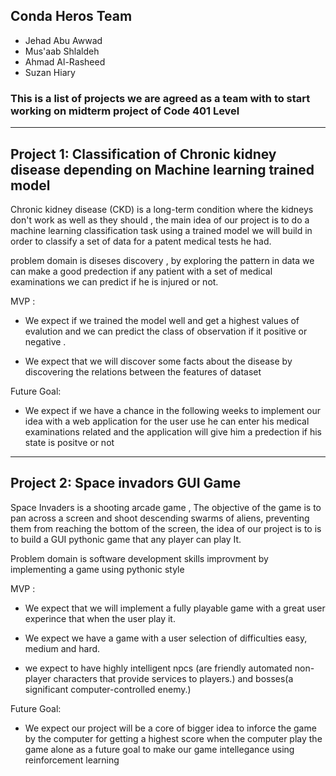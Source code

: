 ## Conda Heros Team

* Jehad Abu Awwad
* Mus'aab Shlaldeh
* Ahmad Al-Rasheed
* Suzan Hiary

### This is a list of projects we are agreed as a team with to start working on midterm project of Code 401 Level

-----------------------------------------------------------------------------------------------------------------------------

## Project 1: Classification of Chronic kidney disease depending on Machine learning trained model

Chronic kidney disease (CKD) is a long-term condition where the kidneys don't work as well as they should , the main idea of our project is to do a machine learning classification task using a trained model we will build in order to classify a set of data for a patent medical tests he had.

problem domain is diseses discovery , by exploring the pattern in data we can make a good predection if any patient with a set of medical examinations we can predict if he is injured or not.

MVP : 

* We expect if we trained the model well and get a highest values of evalution and we can predict the class of observation if it positive or negative .

* We expect that we will discover some facts about the disease by discovering the relations between the features of dataset 

Future Goal:

* We expect if we have a chance in the following weeks to implement our idea with a web application for the user use he can enter his medical examinations related and the application will give him a predection if his state is positve or not
 

-----------------------------------------------------------------------------------------------------------------------------

## Project 2: Space invadors GUI Game

Space Invaders is a shooting arcade game , The objective of the game is to pan across a screen and shoot descending swarms of aliens, preventing them from reaching the bottom of the screen, the idea of our project is to is to build a GUI pythonic game that any player can play It.

Problem domain is software development skills improvment by implementing a game using pythonic style

MVP : 

* We expect that we will implement a fully playable game with a great user experince that when the user play it.

* We expect we have a game with a user selection of difficulties easy, medium and hard.

* we expect to have highly intelligent npcs (are friendly automated non-player characters that provide services to players.) and bosses(a significant computer-controlled enemy.) 

Future Goal:

* We expect our project will be a core of bigger idea to inforce the game by the computer for getting a highest score when the computer play the game alone as a future goal to make our game intellegance using reinforcement learning
